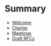 # Summary

- [Welcome](./README.md)
- [Charter](./CHARTER.md)
- [Meetings](./meetings/README.md)
- [Draft RFCs](./draft-rfcs/README.md)
